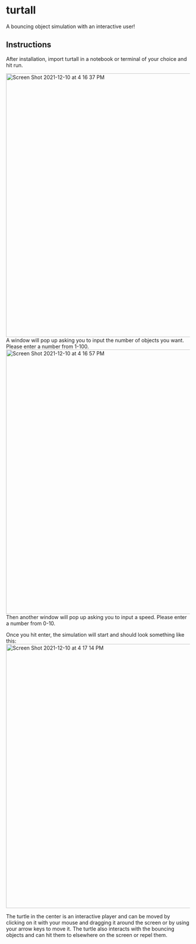 # turtall
A bouncing object simulation with an interactive user!

Instructions
------------
After installation, import turtall in a notebook or terminal of your choice and hit run.

<img width="721" alt="Screen Shot 2021-12-10 at 4 16 37 PM" src="https://user-images.githubusercontent.com/89874758/145642483-72ee853f-ba4a-43cf-8a13-fd168e04cf1a.png">
A window will pop up asking you to input the number of objects you want. Please enter a number from 1-100.

<img width="723" alt="Screen Shot 2021-12-10 at 4 16 57 PM" src="https://user-images.githubusercontent.com/89874758/145642540-31e74d7f-f627-4abe-989b-8143307f6d64.png">
Then another window will pop up asking you to input a speed. Please enter a number from 0-10. 

Once you hit enter, the simulation will start and should look something like this:
<img width="722" alt="Screen Shot 2021-12-10 at 4 17 14 PM" src="https://user-images.githubusercontent.com/89874758/145642850-0c125518-676f-4ce4-a922-17a912984b52.png">

The turtle in the center is an interactive player and can be moved by clicking on it with your mouse and dragging it around the screen or by using your arrow keys to move it. The turtle also interacts with the bouncing objects and can hit them to elsewhere on the screen or repel them. 
